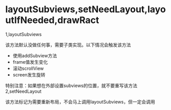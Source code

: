 # layoutSubviews,setNeedLayout,layoutIfNeeded,drawRact

1,layoutSubviews

该方法默认没做任何事，需要子类实现。以下情况会触发该方法

* 使用addSubview方法
* frame值发生变化
* 滚动scrollView
* screen发生旋转

特别注意：如果想在外部设置subviews的位置，就不要重写该方法
2,setNeedLayout

该方法标记为需要重新布局，不会马上调用layoutSubviews，但一定会调用

